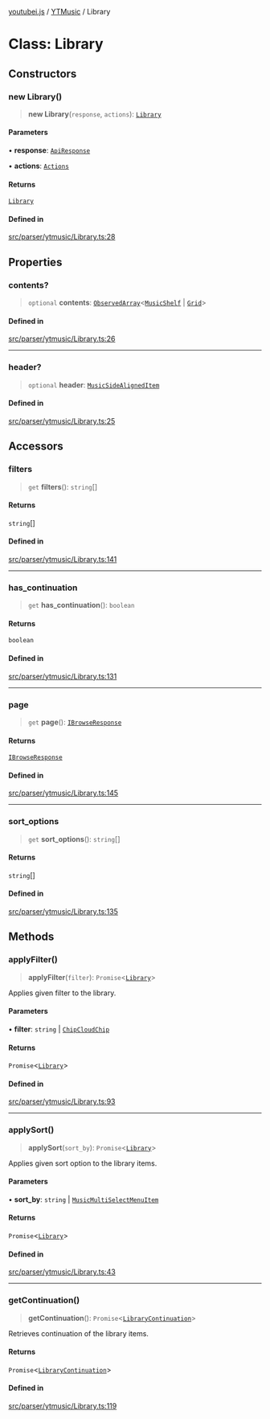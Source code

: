 [youtubei.js](../../../README.md) / [YTMusic](../README.md) / Library

# Class: Library

## Constructors

### new Library()

> **new Library**(`response`, `actions`): [`Library`](Library.md)

#### Parameters

• **response**: [`ApiResponse`](../../../interfaces/ApiResponse.md)

• **actions**: [`Actions`](../../../classes/Actions.md)

#### Returns

[`Library`](Library.md)

#### Defined in

[src/parser/ytmusic/Library.ts:28](https://github.com/LuanRT/YouTube.js/blob/fc5571629eca037af7de03f4b903da6add1f300b/src/parser/ytmusic/Library.ts#L28)

## Properties

### contents?

> `optional` **contents**: [`ObservedArray`](../../Helpers/type-aliases/ObservedArray.md)\<[`MusicShelf`](../../YTNodes/classes/MusicShelf.md) \| [`Grid`](../../YTNodes/classes/Grid.md)\>

#### Defined in

[src/parser/ytmusic/Library.ts:26](https://github.com/LuanRT/YouTube.js/blob/fc5571629eca037af7de03f4b903da6add1f300b/src/parser/ytmusic/Library.ts#L26)

***

### header?

> `optional` **header**: [`MusicSideAlignedItem`](../../YTNodes/classes/MusicSideAlignedItem.md)

#### Defined in

[src/parser/ytmusic/Library.ts:25](https://github.com/LuanRT/YouTube.js/blob/fc5571629eca037af7de03f4b903da6add1f300b/src/parser/ytmusic/Library.ts#L25)

## Accessors

### filters

> `get` **filters**(): `string`[]

#### Returns

`string`[]

#### Defined in

[src/parser/ytmusic/Library.ts:141](https://github.com/LuanRT/YouTube.js/blob/fc5571629eca037af7de03f4b903da6add1f300b/src/parser/ytmusic/Library.ts#L141)

***

### has\_continuation

> `get` **has\_continuation**(): `boolean`

#### Returns

`boolean`

#### Defined in

[src/parser/ytmusic/Library.ts:131](https://github.com/LuanRT/YouTube.js/blob/fc5571629eca037af7de03f4b903da6add1f300b/src/parser/ytmusic/Library.ts#L131)

***

### page

> `get` **page**(): [`IBrowseResponse`](../../APIResponseTypes/type-aliases/IBrowseResponse.md)

#### Returns

[`IBrowseResponse`](../../APIResponseTypes/type-aliases/IBrowseResponse.md)

#### Defined in

[src/parser/ytmusic/Library.ts:145](https://github.com/LuanRT/YouTube.js/blob/fc5571629eca037af7de03f4b903da6add1f300b/src/parser/ytmusic/Library.ts#L145)

***

### sort\_options

> `get` **sort\_options**(): `string`[]

#### Returns

`string`[]

#### Defined in

[src/parser/ytmusic/Library.ts:135](https://github.com/LuanRT/YouTube.js/blob/fc5571629eca037af7de03f4b903da6add1f300b/src/parser/ytmusic/Library.ts#L135)

## Methods

### applyFilter()

> **applyFilter**(`filter`): `Promise`\<[`Library`](Library.md)\>

Applies given filter to the library.

#### Parameters

• **filter**: `string` \| [`ChipCloudChip`](../../YTNodes/classes/ChipCloudChip.md)

#### Returns

`Promise`\<[`Library`](Library.md)\>

#### Defined in

[src/parser/ytmusic/Library.ts:93](https://github.com/LuanRT/YouTube.js/blob/fc5571629eca037af7de03f4b903da6add1f300b/src/parser/ytmusic/Library.ts#L93)

***

### applySort()

> **applySort**(`sort_by`): `Promise`\<[`Library`](Library.md)\>

Applies given sort option to the library items.

#### Parameters

• **sort\_by**: `string` \| [`MusicMultiSelectMenuItem`](../../YTNodes/classes/MusicMultiSelectMenuItem.md)

#### Returns

`Promise`\<[`Library`](Library.md)\>

#### Defined in

[src/parser/ytmusic/Library.ts:43](https://github.com/LuanRT/YouTube.js/blob/fc5571629eca037af7de03f4b903da6add1f300b/src/parser/ytmusic/Library.ts#L43)

***

### getContinuation()

> **getContinuation**(): `Promise`\<[`LibraryContinuation`](LibraryContinuation.md)\>

Retrieves continuation of the library items.

#### Returns

`Promise`\<[`LibraryContinuation`](LibraryContinuation.md)\>

#### Defined in

[src/parser/ytmusic/Library.ts:119](https://github.com/LuanRT/YouTube.js/blob/fc5571629eca037af7de03f4b903da6add1f300b/src/parser/ytmusic/Library.ts#L119)
